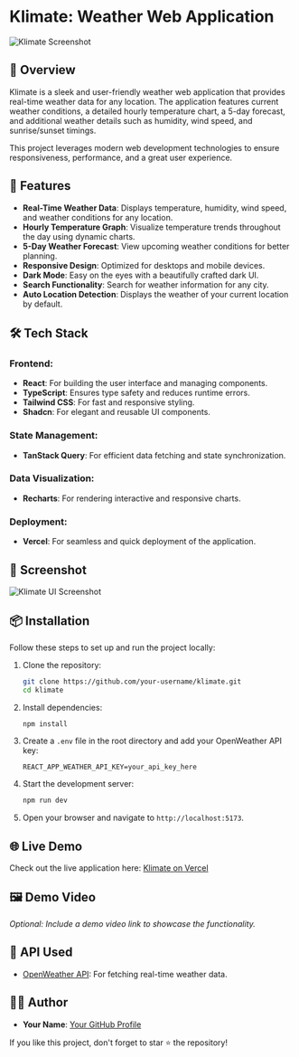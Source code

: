 # Klimate: Weather Web Application

![Klimate Screenshot](path-to-your-screenshot.png)

## 🌟 Overview

Klimate is a sleek and user-friendly weather web application that provides real-time weather data for any location. The application features current weather conditions, a detailed hourly temperature chart, a 5-day forecast, and additional weather details such as humidity, wind speed, and sunrise/sunset timings. 

This project leverages modern web development technologies to ensure responsiveness, performance, and a great user experience.

## 🚀 Features

- **Real-Time Weather Data**: Displays temperature, humidity, wind speed, and weather conditions for any location.
- **Hourly Temperature Graph**: Visualize temperature trends throughout the day using dynamic charts.
- **5-Day Weather Forecast**: View upcoming weather conditions for better planning.
- **Responsive Design**: Optimized for desktops and mobile devices.
- **Dark Mode**: Easy on the eyes with a beautifully crafted dark UI.
- **Search Functionality**: Search for weather information for any city.
- **Auto Location Detection**: Displays the weather of your current location by default.

## 🛠 Tech Stack

### Frontend:
- **React**: For building the user interface and managing components.
- **TypeScript**: Ensures type safety and reduces runtime errors.
- **Tailwind CSS**: For fast and responsive styling.
- **Shadcn**: For elegant and reusable UI components.

### State Management:
- **TanStack Query**: For efficient data fetching and state synchronization.

### Data Visualization:
- **Recharts**: For rendering interactive and responsive charts.

### Deployment:
- **Vercel**: For seamless and quick deployment of the application.

## 📸 Screenshot

![Klimate UI Screenshot](path-to-screenshot.png)  

## 📦 Installation

Follow these steps to set up and run the project locally:

1. Clone the repository:
   ```bash
   git clone https://github.com/your-username/klimate.git
   cd klimate
   ```

2. Install dependencies:
   ```bash
   npm install
   ```

3. Create a `.env` file in the root directory and add your OpenWeather API key:
   ```env
   REACT_APP_WEATHER_API_KEY=your_api_key_here
   ```

4. Start the development server:
   ```bash
   npm run dev
   ```

5. Open your browser and navigate to `http://localhost:5173`.

## 🌐 Live Demo

Check out the live application here: [Klimate on Vercel](https://klimatespace.vercel.app/)

## 🖼 Demo Video
_Optional: Include a demo video link to showcase the functionality._

## 🔗 API Used

- [OpenWeather API](https://openweathermap.org/api): For fetching real-time weather data.


## 🧑‍💻 Author

- **Your Name**: [Your GitHub Profile](https://github.com/thenamerahulkr)  

If you like this project, don't forget to star ⭐ the repository!
